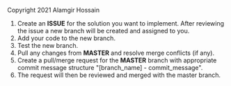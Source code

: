 Copyright 2021 Alamgir Hossain

1. Create an **ISSUE** for the solution you want to implement. After reviewing the issue a new branch will be created and assigned to you.
2. Add your code to the new branch.
3. Test the new branch.
4. Pull any changes from **MASTER** and resolve merge conflicts (if any).
5. Create a pull/merge request for the **MASTER** branch with appropriate commit message structure "[branch_name] - commit_message".
6. The request will then be reviewed and merged with the master branch.

